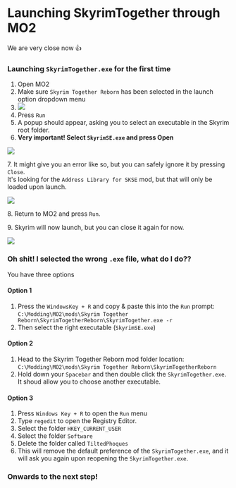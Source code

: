 # Launching SkyrimTogether through MO2

We are very close now :thumbsup:

### Launching `SkyrimTogether.exe` for the first time

1. Open MO2
2. Make sure `Skyrim Together Reborn` has been selected in the launch option dropdown menu
3. ![](https://shx.is/5BlD3wkRM.png)
4. Press `Run`
5. A popup should appear, asking you to select an executable in the Skyrim root folder.
6. **Very important! Select `SkyrimSE.exe` and press Open**

![](https://shx.is/5BlEBHSqt.png)

7\. It might give you an error like so, but you can safely ignore it by pressing `Close`.\
It's looking for the `Address Library for SKSE` mod, but that will only be loaded upon launch.

![](https://shx.is/5BlGCrk0m.png)

8\. Return to MO2 and press `Run`.

9\. Skyrim will now launch, but you can close it again for now.

![](https://shx.is/5BlILHGmw.gif)

### Oh shit! I selected the wrong `.exe` file, what do I do??

You have three options

#### Option 1

1. Press the `WindowsKey + R` and copy & paste this into the `Run` prompt:\
   `C:\Modding\MO2\mods\Skyrim Together Reborn\SkyrimTogetherReborn\SkyrimTogether.exe -r`
2. Then select the right executable (`SkyrimSE.exe`)

#### Option 2

1. Head to the Skyrim Together Reborn mod folder location:\
   `C:\Modding\MO2\mods\Skyrim Together Reborn\SkyrimTogetherReborn`
2. Hold down your `Spacebar` and then double click the `SkyrimTogether.exe`. It shoud allow you to choose another executable.

#### Option 3

1. Press `Windows Key + R` to open the `Run` menu
2. Type `regedit` to open the Registry Editor.
3. Select the folder `HKEY_CURRENT_USER`
4. Select the folder `Software`
5. Delete the folder called `TiltedPhoques`
6. This will remove the default preference of the `SkyrimTogether.exe`, and it will ask you again upon reopening the `SkyrimTogether.exe`.



### Onwards to the next step!
